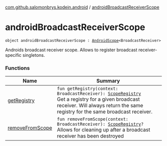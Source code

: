 [com.github.salomonbrys.kodein.android](../index.md) / [androidBroadcastReceiverScope](.)

# androidBroadcastReceiverScope

`object androidBroadcastReceiverScope : `[`AndroidScope`](../-android-scope/index.md)`<BroadcastReceiver>`

Androids broadcast receiver scope. Allows to register broadcast receiver-specific singletons.

### Functions

| Name | Summary |
|---|---|
| [getRegistry](get-registry.md) | `fun getRegistry(context: BroadcastReceiver): `[`ScopeRegistry`](../../com.github.salomonbrys.kodein/-scope-registry/index.md)<br>Get a registry for a given broadcast receiver. Will always return the same registry for the same broadcast receiver. |
| [removeFromScope](remove-from-scope.md) | `fun removeFromScope(context: BroadcastReceiver): `[`ScopeRegistry`](../../com.github.salomonbrys.kodein/-scope-registry/index.md)`?`<br>Allows for cleaning up after a broadcast receiver has been destroyed |
